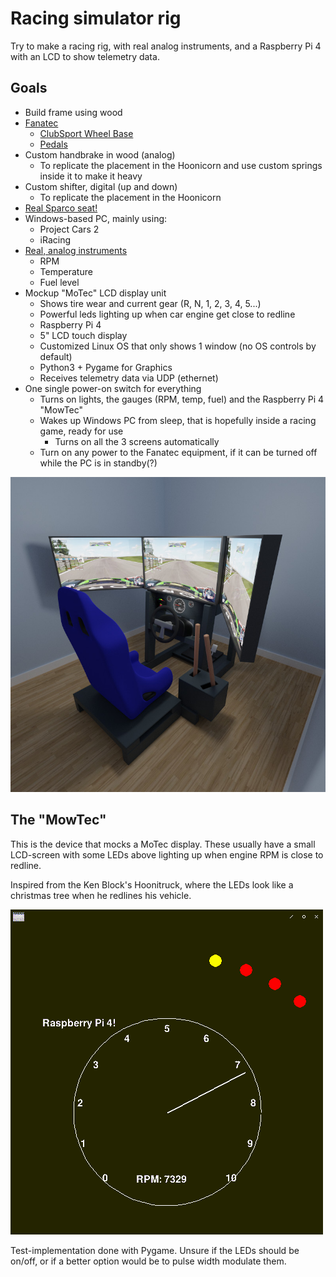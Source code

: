 # Racing simulator rig

Try to make a racing rig, with real analog instruments, and a Raspberry Pi 4 with an LCD to show telemetry data.

## Goals
- Build frame using wood
- [Fanatec](https://fanatec.com/)
	- [ClubSport Wheel Base](https://fanatec.com/eu-en/racing-wheels-wheel-bases/wheel-bases/clubsport-wheel-base-v2.5)
	- [Pedals](https://fanatec.com/eu-en/pedals/clubsport-pedals-v3)
- Custom handbrake in wood (analog)
	- To replicate the placement in the Hoonicorn and use custom springs inside it to make it heavy
- Custom shifter, digital (up and down)
	- To replicate the placement in the Hoonicorn 
- [Real Sparco seat!](https://www.sparco-official.com/en/racing/seats-and-belts/tubular-seats/sed-sprint-2019-az.html)
- Windows-based PC, mainly using:
	- Project Cars 2
	- iRacing
- [Real, analog instruments](https://www.autometer.com/gauges/hoonigan.html)
	- RPM
	- Temperature
	- Fuel level
- Mockup "MoTec" LCD display unit
	- Shows tire wear and current gear (R, N, 1, 2, 3, 4, 5...)
	- Powerful leds lighting up when car engine get close to redline
	- Raspberry Pi 4
	- 5" LCD touch display
	- Customized Linux OS that only shows 1 window (no OS controls by default)
	- Python3 + Pygame for Graphics
	- Receives telemetry data via UDP (ethernet)
- One single power-on switch for everything
	- Turns on lights, the gauges (RPM, temp, fuel) and the Raspberry Pi 4 "MowTec"
	- Wakes up Windows PC from sleep, that is hopefully inside a racing game, ready for use
		- Turns on all the 3 screens automatically
	- Turn on any power to the Fanatec equipment, if it can be turned off while the PC is in standby(?)

![The rig](img/overview.jpg)

## The "MowTec"
This is the device that mocks a MoTec display. These usually have a small LCD-screen with some LEDs above lighting up when engine RPM is close to redline.

Inspired from the Ken Block's Hoonitruck, where the LEDs look like a christmas tree when he redlines his vehicle.

![The MowTec](img/mowtec-rpm.gif)

Test-implementation done with Pygame. Unsure if the LEDs should be on/off, or if a better option would be to pulse width modulate them.
